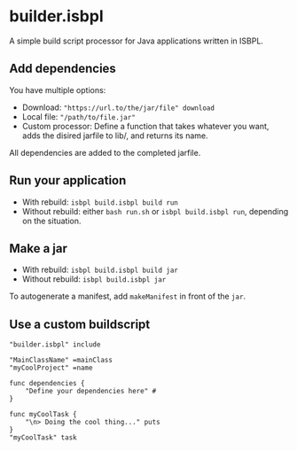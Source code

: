 # builder.isbpl

A simple build script processor for Java applications written in ISBPL.

## Add dependencies

You have multiple options:
- Download: `"https://url.to/the/jar/file" download`
- Local file: `"/path/to/file.jar"`
- Custom processor: Define a function that takes whatever you want, adds the disired jarfile to lib/, and returns its name.

All dependencies are added to the completed jarfile.

## Run your application

- With rebuild: `isbpl build.isbpl build run`
- Without rebuild: either `bash run.sh` or `isbpl build.isbpl run`, depending on the situation.

## Make a jar

- With rebuild: `isbpl build.isbpl build jar`
- Without rebuild: `isbpl build.isbpl jar`

To autogenerate a manifest, add `makeManifest` in front of the `jar`.

## Use a custom buildscript

```isbpl
"builder.isbpl" include

"MainClassName" =mainClass
"myCoolProject" =name

func dependencies {
    "Define your dependencies here" #
}

func myCoolTask {
    "\n> Doing the cool thing..." puts
}
"myCoolTask" task
```
